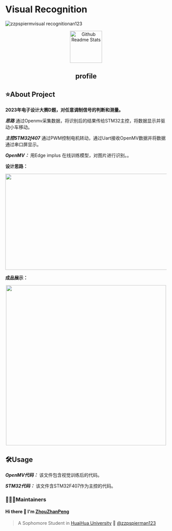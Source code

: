 # Visual Recognition
<img src="https://komarev.com/ghpvc/?username=zzpspierman123" alt="zzpspiermvisual recognitionan123" />
<p align="center">
 <img width="100px" src="https://res.cloudinary.com/anuraghazra/image/upload/v1594908242/logo_ccswme.svg" align="center" alt="Github Readme Stats" />
 <h2 align="center">profile</h2>
</p>

## ⭐️About Project

**2023年电子设计大赛D题，对任意调制信号的判断和测量。** 
<div>
 
***思路*** 通过Openmv采集数据，将识别后的结果传给STM32主控，将数据显示并驱动小车移动。
<div>

***主控STM32f407*** 通过PWM控制电机转动，通过Uart接收OpenMV数据并将数据通过串口屏显示。
<div>

***OpenMV：*** 用Edge implus 在线训练模型，对图片进行识别。。
<div>

**设计思路：** 

<div align=center><img width="600" height="300" src="https://github.com/zzpspierman123/Visual_Recognition/assets/104633510/48d2cf8c-5f82-4fe7-b00a-e2248785b4d4"/></div>

**成品展示：** 

<div align=center><img width="500" height="500" src="https://github.com/zzpspierman123/Visual_Recognition/assets/104633510/0eb080d1-1416-4445-b209-f49fdcbb54d4"/></div>

## 🛠Usage
***OpenMV代码：*** 该文件包含视觉训练后的代码。
<div>
  
***STM32代码：*** 该文件含STM32F407作为主控的代码。
<div>


 
### 👨🏻‍💻Maintainers
####     Hi there 👋 I'm [ZhouZhanPeng](https://github.com/zzpspierman123)
> A Sophomore Student in [HuaiHua University](http://www.hhtc.edu.cn/?affichelist-2)
> 🌱 [@zzpspierman123](https://github.com/zzpspierman123)
